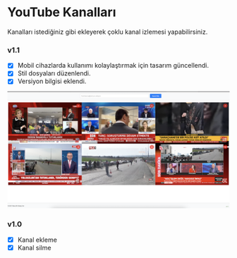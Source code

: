 # YouTube Kanalları
Kanalları istediğiniz gibi ekleyerek çoklu kanal izlemesi yapabilirsiniz.

### v1.1
- [x] Mobil cihazlarda kullanımı kolaylaştırmak için tasarım güncellendi.
- [x] Stil dosyaları düzenlendi.
- [x] Versiyon bilgisi eklendi.

![v1.1](imaj/v1.1.png)

### v1.0
- [x] Kanal ekleme
- [x] Kanal silme
